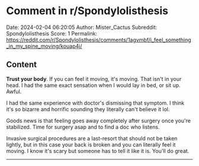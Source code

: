 # Comment in r/Spondylolisthesis

Date: 2024-02-04 06:20:05
Author: Mister_Cactus
Subreddit: Spondylolisthesis
Score: 1
Permalink: https://reddit.com/r/Spondylolisthesis/comments/1agvmbf/i_feel_something_in_my_spine_moving/kouap4j/

## Content

**Trust your body**. If you can feel it moving, it's moving. That isn't in your head. I had the same exact sensation when I would lay in bed, or sit up. Awful.

I had the same experience with doctor's dismissing that symptom. I think it's so bizarre and horrific sounding they literally can't believe it lol.

Goods news is that feeling goes away completely after surgery once you're stabilized. Time for surgery asap and to find a doc who listens.

Invasive surgical procedures are a last-resort that should not be taken lightly, but in this case your back is broken and you can literally feel it moving. I know it's scary but someone has to tell it like it is. You'll do great.

---
